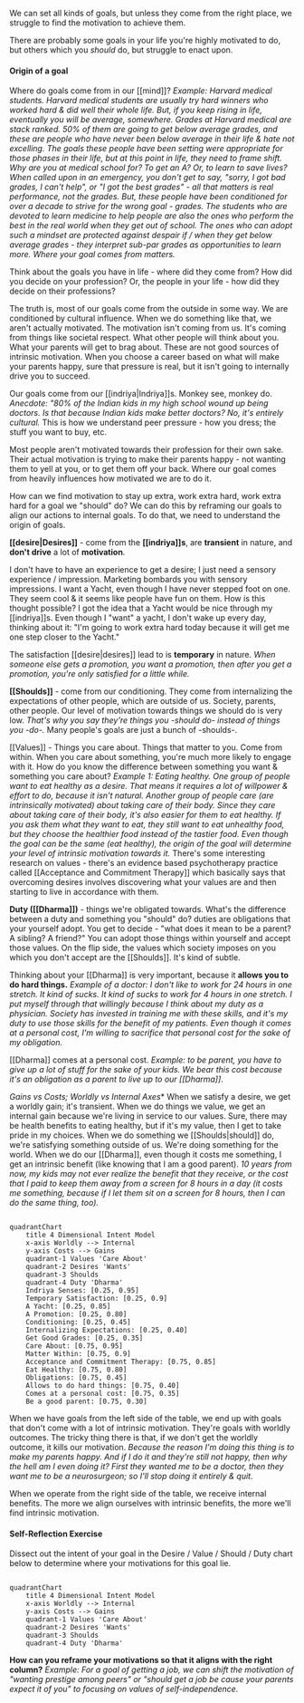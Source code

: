 We can set all kinds of goals, but unless they come from the right place, we struggle to find the motivation to achieve them.

There are probably some goals in your life you're highly motivated to do, but others which you *should* do, but struggle to enact upon.

#### Origin of a goal
Where do goals come from in our [[mind]]?
	*Example: Harvard medical students. Harvard medical students are usually try hard winners who worked hard & did well their whole life. But, if you keep rising in life, eventually you will be average, somewhere. Grades at Harvard medical are stack ranked. 50% of them are going to get below average grades, and these are people who have never been below average in their life & hate not excelling. The goals these people have been setting were appropriate for those phases in their life, but at this point in life, they need to frame shift. Why are you at medical school for? To get an A? Or, to learn to save lives? When called upon in an emergency, you don't get to say, "sorry, I got bad grades, I can't help", or "I got the best grades" - all that matters is real performance, not the grades. But, these people have been conditioned for over a decade to strive for the wrong goal - grades. The students who are devoted to learn medicine to help people are also the ones who perform the best in the real world when they get out of school. The ones who can adopt such a mindset are protected against despair if / when they get below average grades - they interpret sub-par grades as opportunities to learn more. Where your goal comes from matters.*

Think about the goals you have in life - where did they come from? How did you decide on your profession?
Or, the people in your life - how did they decide on their professions?

The truth is, most of our goals come from the outside in some way. We are conditioned by cultural influence. When we do something like that, we aren't actually motivated. The motivation isn't coming from us. It's coming from things like societal respect. What other people will think about you. What your parents will get to brag about. These are not good sources of intrinsic motivation. When you choose a career based on what will make your parents happy, sure that pressure is real, but it isn't going to internally drive you to succeed.

Our goals come from our [[indriya|Indriya]]s. Monkey see, monkey do.
	*Anecdote: "80% of the Indian kids in my high school wound up being doctors. Is that because Indian kids make better doctors? No, it's entirely cultural.*
This is how we understand peer pressure - how you dress; the stuff you want to buy, etc.

Most people aren't motivated towards their profession for their own sake. Their actual motivation is trying to make their parents happy - not wanting them to yell at you, or to get them off your back. Where our goal comes from heavily influences how motivated we are to do it.

How can we find motivation to stay up extra, work extra hard, work extra hard for a goal we "should" do? We can do this by reframing our goals to align our actions to internal goals. To do that, we need to understand the origin of goals.

**[[desire|Desires]]** - come from the **[[indriya]]s**, are **transient** in nature, and **don't drive** a lot of **motivation**. 

I don't have to have an experience to get a desire; I just need a sensory experience / impression. Marketing bombards you with sensory impressions.
	I want a Yacht, even though I have never stepped foot on one. They seem cool & it seems like people have fun on them. How is this thought possible? I got the idea that a Yacht would be nice through my [[indriya]]s. Even though I "want" a yacht, I don't wake up every day, thinking about it: "I'm going to work extra hard today because it will get me one step closer to the Yacht."

The satisfaction [[desire|desires]] lead to is **temporary** in nature.
	*When someone else gets a promotion, you want a promotion, then after you get a promotion, you're only satisfied for a little while.*

**[[Shoulds]]** - come from our conditioning. They come from internalizing the expectations of other people, which are outside of us. Society, parents, other people. Our level of motivation towards things we should do is very low.
	*That's why you say they're things you -should do- instead of things you -do-.*
Many people's goals are just a bunch of -shoulds-.

[[Values]] - Things you care about. Things that matter to you. Come from within. When you care about something, you're much more likely to engage with it. How do you know the difference between something you want & something you care about?
*Example 1: Eating healthy. One group of people want to eat healthy as a desire. That means it requires a lot of willpower & effort to do, because it isn't natural. Another group of people care (are intrinsically motivated) about taking care of their body. Since they care about taking care of their body, it's also easier for them to eat healthy. If you ask them what they want to eat, they still want to eat unhealthy food, but they choose the healthier food instead of the tastier food.
Even though the goal can be the same (eat healthy), the origin of the goal will determine your level of intrinsic motivation towards it.*
There's some interesting research on values - there's an evidence based psychotherapy practice called [[Acceptance and Commitment Therapy]] which basically says that overcoming desires involves discovering what your values are and then starting to live in accordance with them.

**Duty ([[Dharma]])** - things we're obligated towards. What's the difference between a duty and something you "should" do? duties are obligations that your yourself adopt. You get to decide - "what does it mean to be a parent? A sibling? A friend?" You can adopt those things within yourself and accept those values. On the flip side, the values which society imposes on you which you don't accept are the [[Shoulds]]. It's kind of subtle.

Thinking about your [[Dharma]] is very important, because it **allows you to do hard things.**
	*Example of a doctor: I don't like to work for 24 hours in one stretch. It kind of sucks. It kind of sucks to work for 4 hours in one stretch. I put myself through that willingly because I think about my duty as a physician. Society has invested in training me with these skills, and it's my duty to use those skills for the benefit of my patients. Even though it comes at a personal cost, I'm willing to sacrifice that personal cost for the sake of my obligation.*

[[Dharma]] comes at a personal cost.
	*Example: to be parent, you have to give up a lot of stuff for the sake of your kids. We bear this cost because it's an obligation as a parent to live up to our [[Dharma]]*.

**Gains vs Costs*; Worldly vs Internal Axes**
When we satisfy a desire, we get a worldly gain; it's transient.
When we do things we value, we get an internal gain because we're living in service to our values. Sure, there may be health benefits to eating healthy, but if it's my value, then I get to take pride in my choices.
When we do something we [[Shoulds|should]] do, we're satisfying something outside of us. We're doing something for the world.
When we do our [[Dharma]], even though it costs me something, I get an intrinsic benefit (like knowing that I am a good parent).
	*10 years from now, my kids may not ever realize the benefit that they receive, or the cost that I paid to keep them away from a screen for 8 hours in a day (it costs me something, because if I let them sit on a screen for 8 hours, then I can do the same thing, too).*

```mermaid

quadrantChart
    title 4 Dimensional Intent Model
    x-axis Worldly --> Internal
    y-axis Costs --> Gains
    quadrant-1 Values 'Care About'
    quadrant-2 Desires 'Wants'
    quadrant-3 Shoulds
    quadrant-4 Duty 'Dharma'
    Indriya Senses: [0.25, 0.95]
    Temporary Satisfaction: [0.25, 0.9]
    A Yacht: [0.25, 0.85]
    A Promotion: [0.25, 0.80]
    Conditioning: [0.25, 0.45]
    Internalizing Expectations: [0.25, 0.40]
    Get Good Grades: [0.25, 0.35]
    Care About: [0.75, 0.95]
    Matter Within: [0.75, 0.9]
    Acceptance and Commitment Therapy: [0.75, 0.85]
    Eat Healthy: [0.75, 0.80]
    Obligations: [0.75, 0.45]
    Allows to do hard things: [0.75, 0.40]
    Comes at a personal cost: [0.75, 0.35]
    Be a good parent: [0.75, 0.30]
```

When we have goals from the left side of the table, we end up with goals that don't come with a lot of intrinsic motivation. They're goals with worldly outcomes. The tricky thing there is that, if we don't get the worldly outcome, it kills our motivation.
	*Because the reason I'm doing this thing is to make my parents happy. And if I do it and they're still not happy, then why the hell am I even doing it? First they wanted me to be a doctor, then they want me to be a neurosurgeon; so I'll stop doing it entirely & quit.*

When we operate from the right side of the table, we receive internal benefits. The more we align ourselves with intrinsic benefits, the more we'll find intrinsic motivation.

#### Self-Reflection Exercise
Dissect out the intent of your goal in the Desire / Value / Should / Duty chart below to determine where your motivations for this goal lie.

```mermaid

quadrantChart
    title 4 Dimensional Intent Model
    x-axis Worldly --> Internal
    y-axis Costs --> Gains
    quadrant-1 Values 'Care About'
    quadrant-2 Desires 'Wants'
    quadrant-3 Shoulds
    quadrant-4 Duty 'Dharma'
```

**How can you reframe your motivations so that it aligns with the right column?**
*Example: For a goal of getting a job, we can shift the motivation of "wanting prestige among peers" or "should get a job be cause your parents expect it of you" to focusing on values of self-independence.*